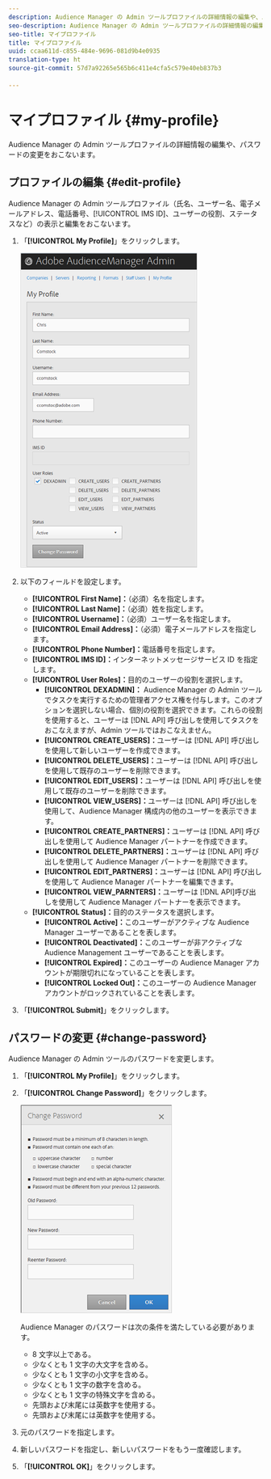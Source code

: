 ```yaml
---
description: Audience Manager の Admin ツールプロファイルの詳細情報の編集や、パスワードの変更をおこないます。
seo-description: Audience Manager の Admin ツールプロファイルの詳細情報の編集や、パスワードの変更をおこないます。
seo-title: マイプロファイル
title: マイプロファイル
uuid: ccaa611d-c855-484e-9696-081d9b4e0935
translation-type: ht
source-git-commit: 57d7a92265e565b6c411e4cfa5c579e40eb837b3

---
```



# マイプロファイル {#my-profile}

Audience Manager の Admin ツールプロファイルの詳細情報の編集や、パスワードの変更をおこないます。

<!-- c_my_profile.xml -->

## プロファイルの編集 {#edit-profile}

Audience Manager の Admin ツールプロファイル（氏名、ユーザー名、電子メールアドレス、電話番号、[!UICONTROL IMS ID]、ユーザーの役割、ステータスなど）の表示と編集をおこないます。

<!-- t_edit_profile.xml -->

1. 「**[!UICONTROL My Profile]**」をクリックします。

   ![手順の結果](assets/profile.png)

2. 以下のフィールドを設定します。
   * **[!UICONTROL First Name]：**（必須）名を指定します。
   * **[!UICONTROL Last Name]：**（必須）姓を指定します。
   * **[!UICONTROL Username]：**（必須）ユーザー名を指定します。
   * **[!UICONTROL Email Address]：**（必須）電子メールアドレスを指定します。
   * **[!UICONTROL Phone Number]：**&#x200B;電話番号を指定します。
   * **[!UICONTROL IMS ID]：**&#x200B;インターネットメッセージサービス ID を指定します。
   * **[!UICONTROL User Roles]：**&#x200B;目的のユーザーの役割を選択します。
      * **[!UICONTROL DEXADMIN]：** Audience Manager の Admin ツールでタスクを実行するための管理者アクセス権を付与します。このオプションを選択しない場合、個別の役割を選択できます。これらの役割を使用すると、ユーザーは [!DNL API] 呼び出しを使用してタスクをおこなえますが、Admin ツールではおこなえません。
      * **[!UICONTROL CREATE_USERS]：**&#x200B;ユーザーは [!DNL API] 呼び出しを使用して新しいユーザーを作成できます。
      * **[!UICONTROL DELETE_USERS]：**&#x200B;ユーザーは [!DNL API] 呼び出しを使用して既存のユーザーを削除できます。
      * **[!UICONTROL EDIT_USERS]：**&#x200B;ユーザーは [!DNL API] 呼び出しを使用して既存のユーザーを削除できます。
      * **[!UICONTROL VIEW_USERS]：**&#x200B;ユーザーは [!DNL API] 呼び出しを使用して、Audience Manager 構成内の他のユーザーを表示できます。
      * **[!UICONTROL CREATE_PARTNERS]：**&#x200B;ユーザーは [!DNL API] 呼び出しを使用して Audience Manager パートナーを作成できます。
      * **[!UICONTROL DELETE_PARTNERS]：**&#x200B;ユーザーは [!DNL API] 呼び出しを使用して Audience Manager パートナーを削除できます。
      * **[!UICONTROL EDIT_PARTNERS]：**&#x200B;ユーザーは [!DNL API] 呼び出しを使用して Audience Manager パートナーを編集できます。
      * **[!UICONTROL VIEW_PARNTERS]：**&#x200B;ユーザーは [!DNL API]呼び出しを使用して Audience Manager パートナーを表示できます。
   * **[!UICONTROL Status]：**&#x200B;目的のステータスを選択します。
      * **[!UICONTROL Active]：**&#x200B;このユーザーがアクティブな Audience Manager ユーザーであることを表します。
      * **[!UICONTROL Deactivated]：**&#x200B;このユーザーが非アクティブな Audience Management ユーザーであることを表します。
      * **[!UICONTROL Expired]：**&#x200B;このユーザーの Audience Manager アカウントが期限切れになっていることを表します。
      * **[!UICONTROL Locked Out]：**&#x200B;このユーザーの Audience Manager アカウントがロックされていることを表します。
3. 「**[!UICONTROL Submit]**」をクリックします。

## パスワードの変更 {#change-password}

Audience Manager の Admin ツールのパスワードを変更します。

<!-- t_change_password.xml -->

1. 「**[!UICONTROL My Profile]**」をクリックします。
1. 「**[!UICONTROL Change Password]**」をクリックします。

   ![](assets/change_password.png)

   Audience Manager のパスワードは次の条件を満たしている必要があります。

   * 8 文字以上である。
   * 少なくとも 1 文字の大文字を含める。
   * 少なくとも 1 文字の小文字を含める。
   * 少なくとも 1 文字の数字を含める。
   * 少なくとも 1 文字の特殊文字を含める。
   * 先頭および末尾には英数字を使用する。
   * 先頭および末尾には英数字を使用する。

1. 元のパスワードを指定します。
1. 新しいパスワードを指定し、新しいパスワードをもう一度確認します。
1. 「**[!UICONTROL OK]**」をクリックします。